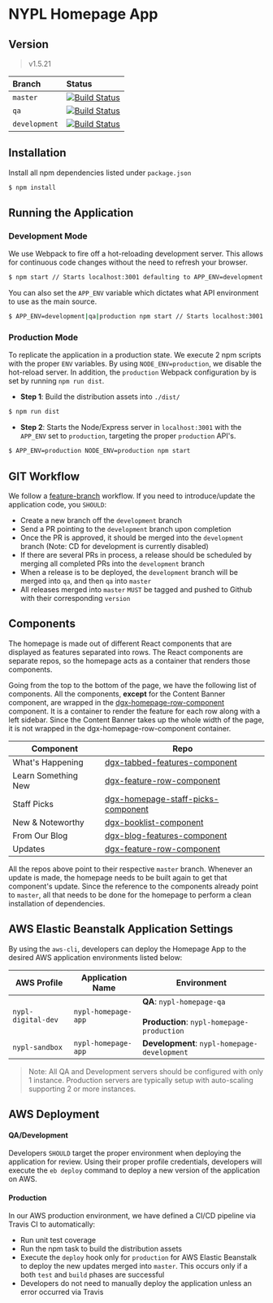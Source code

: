 # NYPL Homepage App

## Version
> v1.5.21

| Branch         | Status|  
|:---------------|:---------------------------------------------------------------------------------------------------------------------------|  
| `master`   | [![Build Status](https://travis-ci.org/NYPL/dgx-homepage.svg?branch=master)](https://travis-ci.org/NYPL/dgx-homepage)      |  
| `qa`           | [![Build Status](https://travis-ci.org/NYPL/dgx-homepage.svg?branch=qa)](https://travis-ci.org/NYPL/dgx-homepage) |  
| `development`  | [![Build Status](https://travis-ci.org/NYPL/dgx-homepage.svg?branch=development)](https://travis-ci.org/NYPL/dgx-homepage)      |

## Installation
Install all npm dependencies listed under `package.json`
```sh
$ npm install
```

## Running the Application
### Development Mode
We use Webpack to fire off a hot-reloading development server. This allows for continuous code changes without the need to refresh your browser.

```sh
$ npm start // Starts localhost:3001 defaulting to APP_ENV=development
```

You can also set the `APP_ENV` variable which dictates what API environment to use as the main source.
```sh
$ APP_ENV=development|qa|production npm start // Starts localhost:3001 with set APP_ENV
```

### Production Mode
To replicate the application in a production state. We execute 2 npm scripts with the proper `ENV` variables. By using `NODE_ENV=production`, we disable the hot-reload server. In addition, the `production` Webpack configuration by is set by running `npm run dist`.

* **Step 1**: Build the distribution assets into `./dist/`
```sh
$ npm run dist
```

* **Step 2**: Starts the Node/Express server in `localhost:3001` with the `APP_ENV` set to `production`, targeting the proper `production` API's.
```sh
$ APP_ENV=production NODE_ENV=production npm start
```

## GIT Workflow
We follow a [feature-branch](https://www.atlassian.com/git/tutorials/comparing-workflows/feature-branch-workflow) workflow. If you need to introduce/update the application code, you `SHOULD`:

* Create a new branch off the `development` branch
* Send a PR pointing to the `development` branch upon completion
* Once the PR is approved, it should be merged into the `development` branch (Note: CD for development is currently disabled)
* If there are several PRs in process, a release should be scheduled by merging all completed PRs into the `development` branch
* When a release is to be deployed, the `development` branch will be merged into `qa`, and then `qa` into `master`
* All releases merged into `master` `MUST` be tagged and pushed to Github with their corresponding `version`

## Components
The homepage is made out of different React components that are displayed as features separated into rows. The React components are separate repos, so the homepage acts as a container that renders those components.

Going from the top to the bottom of the page, we have the following list of components. All the components, **except** for the Content Banner component, are wrapped in the [dgx-homepage-row-component](git+ssh://git@bitbucket.org/NYPL/dgx-homepage-row-component.git) component. It is a container to render the feature for each row along with a left sidebar. Since the Content Banner takes up the whole width of the page, it is not wrapped in the dgx-homepage-row-component container.

| Component | Repo |
|---|---|
| What's Happening | [dgx-tabbed-features-component](https://bitbucket.org/NYPL/dgx-tabbed-features-component) |
| Learn Something New | [dgx-feature-row-component](https://bitbucket.org/NYPL/dgx-feature-row-component) |
| Staff Picks | [dgx-homepage-staff-picks-component](https://bitbucket.org/NYPL/dgx-homepage-staff-picks-component) |
| New & Noteworthy | [dgx-booklist-component](https://bitbucket.org/NYPL/dgx-booklist-component) |
| From Our Blog | [dgx-blog-features-component](https://bitbucket.org/NYPL/dgx-blog-features-component) |
| Updates | [dgx-feature-row-component](https://bitbucket.org/NYPL/dgx-feature-row-component) |

All the repos above point to their respective `master` branch. Whenever an update is made, the homepage needs to be built again to get that component's update. Since the reference to the components already point to `master`, all that needs to be done for the homepage to perform a clean installation of dependencies.

## AWS Elastic Beanstalk Application Settings
By using the `aws-cli`, developers can deploy the Homepage App to the desired AWS application environments listed below:

| AWS Profile | Application Name | Environment |
|---|---|---|
| `nypl-digital-dev` | `nypl-homepage-app` | **QA**: `nypl-homepage-qa` <br><br> **Production**: `nypl-homepage-production` |
| `nypl-sandbox` | `nypl-homepage-app` | **Development**: `nypl-homepage-development` |

> Note: All QA and Development servers should be configured with only 1 instance. Production servers are typically setup with auto-scaling supporting 2 or more instances.

## AWS Deployment

#### QA/Development
Developers `SHOULD` target the proper environment when deploying the application for review. Using their proper profile credentials, developers will execute the `eb deploy` command to deploy a new version of the application on AWS.

#### Production
In our AWS production environment, we have defined a CI/CD pipeline via Travis CI to automatically:
* Run unit test coverage
* Run the npm task to build the distribution assets
* Execute the `deploy` hook only for `production` for AWS Elastic Beanstalk to deploy the new updates merged into `master`. This occurs only if a both `test` and `build` phases are successful
* Developers do not need to manually deploy the application unless an error occurred via Travis
